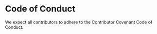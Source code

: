 # Code of Conduct

We expect all contributors to adhere to the Contributor Covenant Code of Conduct.
